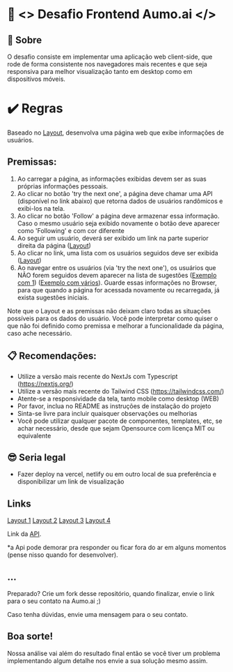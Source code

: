 # 🚀 <> Desafio Frontend Aumo.ai </>

## 🧠 Sobre

O desafio consiste em implementar uma aplicação web client-side, que rode de forma consistente nos navegadores mais recentes e que seja responsiva para melhor visualização tanto em desktop como em dispositivos móveis.

# ✔️ Regras

Baseado no [Layout](https://github.com/aumoai/challenge-front/blob/master/files/layout-about.jpg), desenvolva uma página web que exibe informações de usuários.

## Premissas:
1. Ao carregar a página, as informações exibidas devem ser as suas próprias informações pessoais.
2. Ao clicar no botão 'try the next one', a página deve chamar uma API (disponível no link abaixo) que retorna dados de usuários randômicos e exibi-los na tela.
3. Ao clicar no botão 'Follow' a página deve armazenar essa informação. Caso o mesmo usuário seja exibido novamente o botão deve aparecer como 'Following' e com cor diferente
4. Ao seguir um usuário, deverá ser exibido um link na parte superior direita da página ([Layout](https://github.com/aumoai/challenge-front/blob/master/files/layout-about_following.jpg))
5. Ao clicar no link, uma lista com os usuários seguidos deve ser exibida ([Layout](https://github.com/aumoai/challenge-front/blob/master/files/layout-about_followers-list.jpg))
6. Ao navegar entre os usuários (via 'try the next one'), os usuários que NÃO forem seguidos devem aparecer na lista de sugestões ([Exemplo com 1](https://github.com/aumoai/challenge-front/blob/master/files/layout-about_sugestions-list-1.png)) ([Exemplo com vários](https://github.com/aumoai/challenge-front/blob/master/files/layout-about_sugestions-list-5.png)). Guarde essas informações no Browser, para que quando a página for acessada novamente ou recarregada, já exista sugestões iniciais.

 Note que o Layout e as premissas não deixam claro todas as situações possíveis para os dados do usuário.
 Você pode interpretar como quiser o que não foi definido como premissa e melhorar a funcionalidade da página, caso ache necessário.
 
## 📋 Recomendações:
- Utilize a versão mais recente do NextJs com Typescript (https://nextjs.org/)
- Utilize a versão mais recente do Tailwind CSS (https://tailwindcss.com/)
- Atente-se a responsividade da tela, tanto mobile como desktop (WEB)
- Por favor, inclua no README as instruções de instalação do projeto
- Sinta-se livre para incluir quaisquer observações ou melhorias
- Você pode utilizar qualquer pacote de componentes, templates, etc, se achar necessário, desde que sejam Opensource com licença MIT ou equivalente

## 😎 Seria legal
- Fazer deploy na vercel, netlify ou em outro local de sua preferência e disponibilizar um link de visualização

## Links
[Layout 1](https://github.com/aumoai/challenge-front/blob/master/files/layout-about.jpg)
[Layout 2](https://github.com/aumoai/challenge-front/blob/master/files/layout-about_following.jpg)
[Layout 3](https://github.com/aumoai/challenge-front/blob/master/files/layout-about_followers-list.jpg)
[Layout 4](https://github.com/aumoai/challenge-front/blob/master/files/layout-about_sugestions-list-5.png)

Link da [API](https://randomuser.me/api/).

*a Api pode demorar pra responder ou ficar fora do ar em alguns momentos (pense nisso quando for desenvolver).

## ...

Preparado?
Crie um fork desse repositório, quando finalizar, envie o link para o seu contato na Aumo.ai ;)

Caso tenha dúvidas, envie uma mensagem para o seu contato.

## Boa sorte!
Nossa análise vai além do resultado final então se você tiver um problema implementando algum detalhe nos envie a sua solução mesmo assim.


